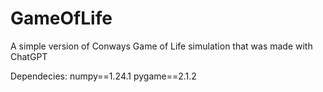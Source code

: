 # GameOfLife
A simple version of Conways Game of Life simulation that was made with ChatGPT

Dependecies: 
numpy==1.24.1
pygame==2.1.2

